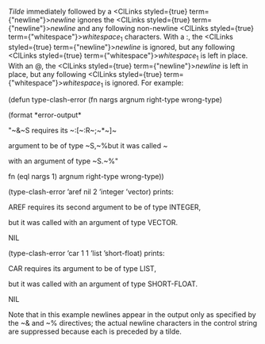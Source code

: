  



*Tilde* immediately followed by a <ClLinks styled={true} term={"newline"}><i>newline</i></ClLinks> ignores the <ClLinks styled={true} term={"newline"}><i>newline</i></ClLinks> and any following non-newline <ClLinks styled={true} term={"whitespace"}><i>whitespace</i></ClLinks><sub>1</sub> characters. With a :, the <ClLinks styled={true} term={"newline"}><i>newline</i></ClLinks> is ignored, but any following <ClLinks styled={true} term={"whitespace"}><i>whitespace</i></ClLinks><sub>1</sub> is left in place. With an @, the <ClLinks styled={true} term={"newline"}><i>newline</i></ClLinks> is left in place, but any following <ClLinks styled={true} term={"whitespace"}><i>whitespace</i></ClLinks><sub>1</sub> is ignored. For example: 



(defun type-clash-error (fn nargs argnum right-type wrong-type) 



(format \*error-output\* 



"&#126;&amp;&#126;S requires its &#126;:[&#126;:R&#126;;&#126;\*&#126;]&#126; 



argument to be of type &#126;S,&#126;%but it was called &#126; 



with an argument of type &#126;S.&#126;%" 



fn (eql nargs 1) argnum right-type wrong-type)) 



(type-clash-error ’aref nil 2 ’integer ’vector) prints: 



AREF requires its second argument to be of type INTEGER, 



but it was called with an argument of type VECTOR. 



NIL 



(type-clash-error ’car 1 1 ’list ’short-float) prints: 



CAR requires its argument to be of type LIST, 



but it was called with an argument of type SHORT-FLOAT. 



NIL 



Note that in this example newlines appear in the output only as specified by the &#126;&amp; and &#126;% directives; the actual newline characters in the control string are suppressed because each is preceded by a tilde. 







 



 



